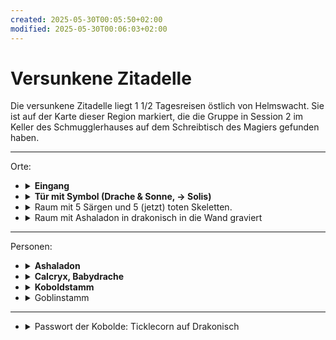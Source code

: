 ```yaml
---
created: 2025-05-30T00:05:50+02:00
modified: 2025-05-30T00:06:03+02:00
---
```


# Versunkene Zitadelle

Die versunkene Zitadelle liegt 1 1/2 Tagesreisen östlich von Helmswacht. Sie ist auf der Karte dieser Region markiert, die die Gruppe in Session 2 im Keller des Schmugglerhauses auf dem Schreibtisch des Magiers gefunden haben.

* * *

Orte:
- <details><summary><strong>Eingang</strong></summary>Gepflasterte Lichtung im Wald, von stehende und gestützte Säulen umgeben, Schlucht (30ft breit, viele Kilometer lang), Eingang am Boden der Schlucht.</details>
- <details><summary><strong>Tür mit Symbol (Drache & Sonne, -> Solis)</strong></summary>verschlossen. Kobolde haben den Schlüssel.</details>
- <details><summary>Raum mit 5 Särgen und 5 (jetzt) toten Skeletten.</summary></details>
- <details><summary>Raum mit Ashaladon in drakonisch in die Wand graviert</summary></details>

* * *

Personen:
- <details><summary><strong>Ashaladon</strong></summary>in drakonisch in die Wand gravierter Name</details>
- <details><summary><strong>Calcryx, Babydrache</strong></summary>zuvor von Kobolden besessen, jetzt von Goblins entführt.</details>
- <details><summary><strong>Koboldstamm</strong></summary>	- Yusdrayl, Anführer
	- Meepo, schluchzender Kobold</details>
- <details><summary>Goblinstamm</summary></details>

* * *

- <details><summary>Passwort der Kobolde: Ticklecorn auf Drakonisch</summary></details>
